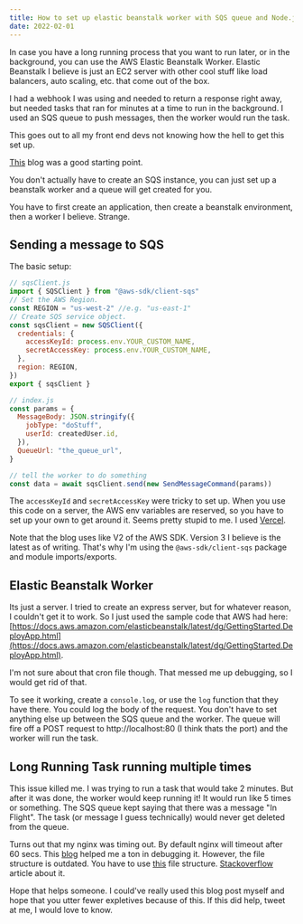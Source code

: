 ```yaml
---
title: How to set up elastic beanstalk worker with SQS queue and Node.js
date: 2022-02-01
---
```


In case you have a long running process that you want to run later, or in the background, you can use the AWS Elastic Beanstalk Worker. Elastic Beanstalk I believe is just an EC2 server with other cool stuff like load balancers, auto scaling, etc. that come out of the box.

I had a webhook I was using and needed to return a response right away, but needed tasks that ran for minutes at a time to run in the background. I used an SQS queue to push messages, then the worker would run the task.

This goes out to all my front end devs not knowing how the hell to get this set up.

[This](https://medium.com/@harshilsanjayshah/processing-long-running-jobs-using-elastic-beanstalk-worker-environment-sqs-and-nodejs-42dc1f5f287d) blog was a good starting point.

You don't actually have to create an SQS instance, you can just set up a beanstalk worker and a queue will get created for you.

You have to first create an application, then create a beanstalk environment, then a worker I believe. Strange.

## Sending a message to SQS

The basic setup:

```js
// sqsClient.js
import { SQSClient } from "@aws-sdk/client-sqs"
// Set the AWS Region.
const REGION = "us-west-2" //e.g. "us-east-1"
// Create SQS service object.
const sqsClient = new SQSClient({
  credentials: {
    accessKeyId: process.env.YOUR_CUSTOM_NAME,
    secretAccessKey: process.env.YOUR_CUSTOM_NAME,
  },
  region: REGION,
})
export { sqsClient }

// index.js
const params = {
  MessageBody: JSON.stringify({
    jobType: "doStuff",
    userId: createdUser.id,
  }),
  QueueUrl: "the_queue_url",
}

// tell the worker to do something
const data = await sqsClient.send(new SendMessageCommand(params))
```

The `accessKeyId` and `secretAccessKey` were tricky to set up. When you use this code on a server, the AWS env variables are reserved, so you have to set up your own to get around it. Seems pretty stupid to me. I used [Vercel](https://vercel.com/support/articles/how-can-i-use-aws-sdk-environment-variables-on-vercel).

Note that the blog uses like V2 of the AWS SDK. Version 3 I believe is the latest as of writing. That's why I'm using the `@aws-sdk/client-sqs` package and module imports/exports.

## Elastic Beanstalk Worker

Its just a server. I tried to create an express server, but for whatever reason, I couldn't get it to work. So I just used the sample code that AWS had here: [https://docs.aws.amazon.com/elasticbeanstalk/latest/dg/GettingStarted.DeployApp.html](https://docs.aws.amazon.com/elasticbeanstalk/latest/dg/GettingStarted.DeployApp.html).

I'm not sure about that cron file though. That messed me up debugging, so I would get rid of that.

To see it working, create a `console.log`, or use the `log` function that they have there. You could log the body of the request. You don't have to set anything else up between the SQS queue and the worker. The queue will fire off a POST request to http://localhost:80 (I think thats the port) and the worker will run the task.

## Long Running Task running multiple times

This issue killed me. I was trying to run a task that would take 2 minutes. But after it was done, the worker would keep running it! It would run like 5 times or something. The SQS queue kept saying that there was a message "In Flight". The task (or message I guess technically) would never get deleted from the queue.

Turns out that my nginx was timing out. By default nginx will timeout after 60 secs. This [blog](https://dev.to/rizasaputra/understanding-aws-elastic-beanstalk-worker-timeout-42hi) helped me a ton in debugging it. However, the file structure is outdated. You have to use [this](https://docs.aws.amazon.com/elasticbeanstalk/latest/dg/platforms-linux-extend.html) file structure. [Stackoverflow](https://stackoverflow.com/questions/63672302/aws-beanstalk-nodejs-how-to-override-60s-timeout-of-nginx) article about it.

Hope that helps someone. I could've really used this blog post myself and hope that you utter fewer expletives because of this.
If this did help, tweet at me, I would love to know.
